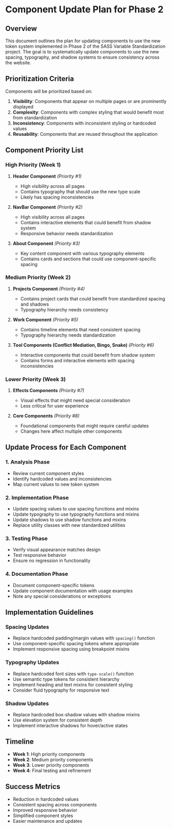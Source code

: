 # Component Update Plan for Phase 2

## Overview

This document outlines the plan for updating components to use the new token system implemented in Phase 2 of the SASS Variable Standardization project. The goal is to systematically update components to use the new spacing, typography, and shadow systems to ensure consistency across the website.

## Prioritization Criteria

Components will be prioritized based on:

1. **Visibility**: Components that appear on multiple pages or are prominently displayed
2. **Complexity**: Components with complex styling that would benefit most from standardization
3. **Inconsistency**: Components with inconsistent styling or hardcoded values
4. **Reusability**: Components that are reused throughout the application

## Component Priority List

### High Priority (Week 1)

1. **Header Component** *(Priority #1)*
   - High visibility across all pages
   - Contains typography that should use the new type scale
   - Likely has spacing inconsistencies

2. **NavBar Component** *(Priority #2)*
   - High visibility across all pages
   - Contains interactive elements that could benefit from shadow system
   - Responsive behavior needs standardization

3. **About Component** *(Priority #3)*
   - Key content component with various typography elements
   - Contains cards and sections that could use component-specific spacing

### Medium Priority (Week 2)

1. **Projects Component** *(Priority #4)*
   - Contains project cards that could benefit from standardized spacing and shadows
   - Typography hierarchy needs consistency

2. **Work Component** *(Priority #5)*
   - Contains timeline elements that need consistent spacing
   - Typography hierarchy needs standardization

3. **Tool Components (Conflict Mediation, Bingo, Snake)** *(Priority #6)*
   - Interactive components that could benefit from shadow system
   - Contains forms and interactive elements with spacing inconsistencies

### Lower Priority (Week 3)

1. **Effects Components** *(Priority #7)*
   - Visual effects that might need special consideration
   - Less critical for user experience

2. **Core Components** *(Priority #8)*
   - Foundational components that might require careful updates
   - Changes here affect multiple other components

## Update Process for Each Component

### 1. Analysis Phase

- Review current component styles
- Identify hardcoded values and inconsistencies
- Map current values to new token system

### 2. Implementation Phase

- Update spacing values to use spacing functions and mixins
- Update typography to use typography functions and mixins
- Update shadows to use shadow functions and mixins
- Replace utility classes with new standardized utilities

### 3. Testing Phase

- Verify visual appearance matches design
- Test responsive behavior
- Ensure no regression in functionality

### 4. Documentation Phase

- Document component-specific tokens
- Update component documentation with usage examples
- Note any special considerations or exceptions

## Implementation Guidelines

### Spacing Updates

- Replace hardcoded padding/margin values with `spacing()` function
- Use component-specific spacing tokens where appropriate
- Implement responsive spacing using breakpoint mixins

### Typography Updates

- Replace hardcoded font sizes with `type-scale()` function
- Use semantic type tokens for consistent hierarchy
- Implement heading and text mixins for consistent styling
- Consider fluid typography for responsive text

### Shadow Updates

- Replace hardcoded box-shadow values with shadow mixins
- Use elevation system for consistent depth
- Implement interactive shadows for hover/active states

## Timeline

- **Week 1**: High priority components
- **Week 2**: Medium priority components
- **Week 3**: Lower priority components
- **Week 4**: Final testing and refinement

## Success Metrics

- Reduction in hardcoded values
- Consistent spacing across components
- Improved responsive behavior
- Simplified component styles
- Easier maintenance and updates
